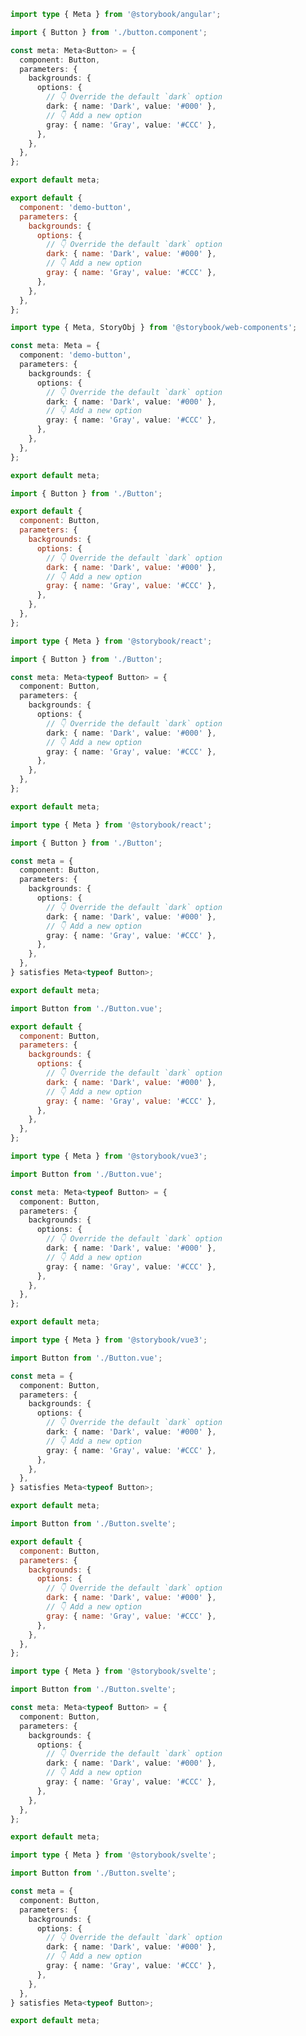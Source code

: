 ```ts filename="Button.stories.ts" renderer="angular" language="ts"
import type { Meta } from '@storybook/angular';

import { Button } from './button.component';

const meta: Meta<Button> = {
  component: Button,
  parameters: {
    backgrounds: {
      options: {
        // 👇 Override the default `dark` option
        dark: { name: 'Dark', value: '#000' },
        // 👇 Add a new option
        gray: { name: 'Gray', value: '#CCC' },
      },
    },
  },
};

export default meta;
```

```js filename="Button.stories.js" renderer="web-components" language="js"
export default {
  component: 'demo-button',
  parameters: {
    backgrounds: {
      options: {
        // 👇 Override the default `dark` option
        dark: { name: 'Dark', value: '#000' },
        // 👇 Add a new option
        gray: { name: 'Gray', value: '#CCC' },
      },
    },
  },
};
```

```ts filename="Button.stories.ts" renderer="web-components" language="ts"
import type { Meta, StoryObj } from '@storybook/web-components';

const meta: Meta = {
  component: 'demo-button',
  parameters: {
    backgrounds: {
      options: {
        // 👇 Override the default `dark` option
        dark: { name: 'Dark', value: '#000' },
        // 👇 Add a new option
        gray: { name: 'Gray', value: '#CCC' },
      },
    },
  },
};

export default meta;
```

```js filename="Button.stories.js|jsx" renderer="react" language="js"
import { Button } from './Button';

export default {
  component: Button,
  parameters: {
    backgrounds: {
      options: {
        // 👇 Override the default `dark` option
        dark: { name: 'Dark', value: '#000' },
        // 👇 Add a new option
        gray: { name: 'Gray', value: '#CCC' },
      },
    },
  },
};
```

```ts filename="Button.stories.tsx" renderer="react" language="ts"
import type { Meta } from '@storybook/react';

import { Button } from './Button';

const meta: Meta<typeof Button> = {
  component: Button,
  parameters: {
    backgrounds: {
      options: {
        // 👇 Override the default `dark` option
        dark: { name: 'Dark', value: '#000' },
        // 👇 Add a new option
        gray: { name: 'Gray', value: '#CCC' },
      },
    },
  },
};

export default meta;
```

```ts filename="Button.stories.ts|tsx" renderer="react" language="ts-4-9"
import type { Meta } from '@storybook/react';

import { Button } from './Button';

const meta = {
  component: Button,
  parameters: {
    backgrounds: {
      options: {
        // 👇 Override the default `dark` option
        dark: { name: 'Dark', value: '#000' },
        // 👇 Add a new option
        gray: { name: 'Gray', value: '#CCC' },
      },
    },
  },
} satisfies Meta<typeof Button>;

export default meta;
```

```js filename="Button.stories.js" renderer="vue" language="js"
import Button from './Button.vue';

export default {
  component: Button,
  parameters: {
    backgrounds: {
      options: {
        // 👇 Override the default `dark` option
        dark: { name: 'Dark', value: '#000' },
        // 👇 Add a new option
        gray: { name: 'Gray', value: '#CCC' },
      },
    },
  },
};
```

```ts filename="Button.stories.ts" renderer="vue" language="ts"
import type { Meta } from '@storybook/vue3';

import Button from './Button.vue';

const meta: Meta<typeof Button> = {
  component: Button,
  parameters: {
    backgrounds: {
      options: {
        // 👇 Override the default `dark` option
        dark: { name: 'Dark', value: '#000' },
        // 👇 Add a new option
        gray: { name: 'Gray', value: '#CCC' },
      },
    },
  },
};

export default meta;
```

```ts filename="Button.stories.ts" renderer="vue" language="ts-4-9"
import type { Meta } from '@storybook/vue3';

import Button from './Button.vue';

const meta = {
  component: Button,
  parameters: {
    backgrounds: {
      options: {
        // 👇 Override the default `dark` option
        dark: { name: 'Dark', value: '#000' },
        // 👇 Add a new option
        gray: { name: 'Gray', value: '#CCC' },
      },
    },
  },
} satisfies Meta<typeof Button>;

export default meta;
```

```js filename="Button.stories.js" renderer="svelte" language="js"
import Button from './Button.svelte';

export default {
  component: Button,
  parameters: {
    backgrounds: {
      options: {
        // 👇 Override the default `dark` option
        dark: { name: 'Dark', value: '#000' },
        // 👇 Add a new option
        gray: { name: 'Gray', value: '#CCC' },
      },
    },
  },
};
```

```ts filename="Button.stories.ts" renderer="svelte" language="ts"
import type { Meta } from '@storybook/svelte';

import Button from './Button.svelte';

const meta: Meta<typeof Button> = {
  component: Button,
  parameters: {
    backgrounds: {
      options: {
        // 👇 Override the default `dark` option
        dark: { name: 'Dark', value: '#000' },
        // 👇 Add a new option
        gray: { name: 'Gray', value: '#CCC' },
      },
    },
  },
};

export default meta;
```

```ts filename="Button.stories.ts" renderer="svelte" language="ts-4-9"
import type { Meta } from '@storybook/svelte';

import Button from './Button.svelte';

const meta = {
  component: Button,
  parameters: {
    backgrounds: {
      options: {
        // 👇 Override the default `dark` option
        dark: { name: 'Dark', value: '#000' },
        // 👇 Add a new option
        gray: { name: 'Gray', value: '#CCC' },
      },
    },
  },
} satisfies Meta<typeof Button>;

export default meta;
```
